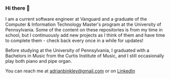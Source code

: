 ### Hi there 👋

I am a current software engineer at Vanguard and a graduate of the Computer & Information Technology Master's program at the University of Pennsylvania. Some of the content on these repositories is from my time in school, but I continuously add new projects as I think of them and have time to complete them - check back every once in a while for updates!

Before studying at the University of Pennsylvania, I graduated with a Bachelors in Music from the Curtis Institute of Music, and I still occasionally play both piano and pipe organ.

You can reach me at <adrianbinkley@gmail.com> or on [LinkedIn](https://www.linkedin.com/in/adrian-binkley/) 
